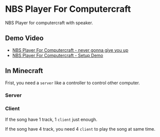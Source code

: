# NBS Player For Computercraft
NBS Player for computercraft with speaker.

## Demo Video

+ [NBS Player For Computercraft - never gonna give you up](https://www.youtube.com/watch?v=3qul7IKY4B0&ab_channel=Chmadne)
+ [NBS Player For Computercraft - Setup Demo](https://www.youtube.com/watch?v=e-zrgvcNTkk&ab_channel=Chmadne)

## In Minecraft

Frist, you need a `server` like a controller to control other computer.

### Server



### Client



If the song have 1 track, 1 `client` just enough.

If the song have 4 track, you need 4 `client` to play the song at same time.



